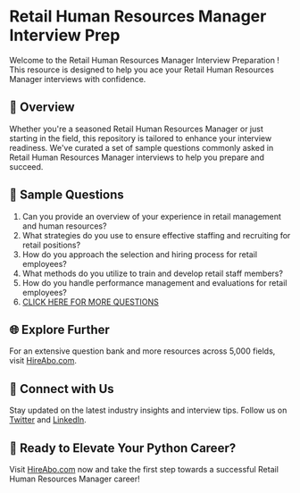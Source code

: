 # Retail Human Resources Manager Interview Prep

Welcome to the Retail Human Resources Manager Interview Preparation ! This resource is designed to help you ace your Retail Human Resources Manager interviews with confidence.

## 🚀 Overview

Whether you're a seasoned Retail Human Resources Manager or just starting in the field, this repository is tailored to enhance your interview readiness. We've curated a set of sample questions commonly asked in Retail Human Resources Manager interviews to help you prepare and succeed.

## 📝 Sample Questions

1. Can you provide an overview of your experience in retail management and human resources?
2. What strategies do you use to ensure effective staffing and recruiting for retail positions?
3. How do you approach the selection and hiring process for retail employees?
4. What methods do you utilize to train and develop retail staff members?
5. How do you handle performance management and evaluations for retail employees?
6. [CLICK HERE FOR MORE QUESTIONS](https://hireabo.com/job/22_0_30/Retail%20Human%20Resources%20Manager)

## 🌐 Explore Further

For an extensive question bank and more resources across 5,000 fields, visit [HireAbo.com](https://www.hireabo.com).

## 📱 Connect with Us

Stay updated on the latest industry insights and interview tips. Follow us on [Twitter](https://twitter.com/hireabo) and [LinkedIn](https://www.linkedin.com/in/hire-abo-3609972a8/).

## 🚀 Ready to Elevate Your Python Career?

Visit [HireAbo.com](https://www.hireabo.com) now and take the first step towards a successful Retail Human Resources Manager career!